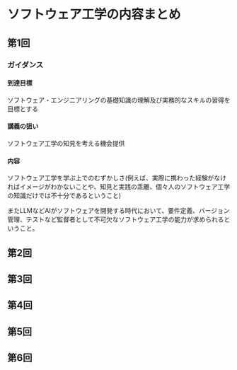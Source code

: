 # ソフトウェア工学の内容まとめ
## 第1回
### ガイダンス
#### 到達目標
ソフトウェア・エンジニアリングの基礎知識の理解及び実務的なスキルの習得を目標とする

#### 講義の狙い
ソフトウェア工学の知見を考える機会提供

#### 内容
ソフトウェア工学を学ぶ上でのむずかしさ(例えば、実際に携わった経験がなければイメージがわかないことや、知見と実践の乖離、個々人のソフトウェア工学の知識だけでは不十分であるということ)

またLLMなどAIがソフトウェアを開発する時代において、要件定義、バージョン管理、テストなど監督者として不可欠なソフトウェア工学の能力が求められるということ。


## 第2回

## 第3回

## 第4回

## 第5回

## 第6回